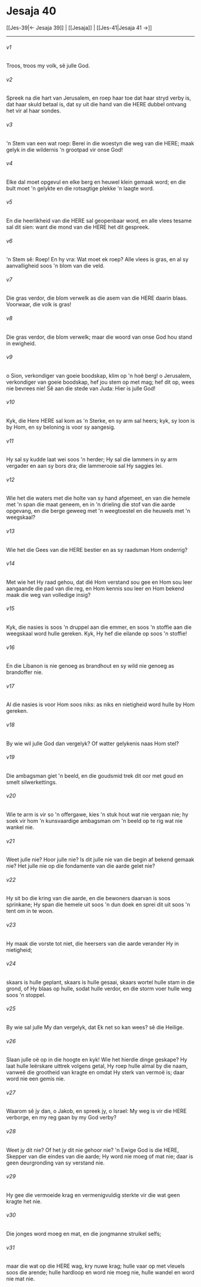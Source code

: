 # Jesaja 40

[[Jes-39|← Jesaja 39]] | [[Jesaja]] | [[Jes-41|Jesaja 41 →]]
***

###### v1
Troos, troos my volk, sê julle God. 
###### v2
Spreek na die hart van Jerusalem, en roep haar toe dat haar stryd verby is, dat haar skuld betaal is, dat sy uit die hand van die HERE dubbel ontvang het vir al haar sondes. 
###### v3
'n Stem van een wat roep: Berei in die woestyn die weg van die HERE; maak gelyk in die wildernis 'n grootpad vir onse God! 
###### v4
Elke dal moet opgevul en elke berg en heuwel klein gemaak word; en die bult moet 'n gelykte en die rotsagtige plekke 'n laagte word. 
###### v5
En die heerlikheid van die HERE sal geopenbaar word, en alle vlees tesame sal dit sien: want die mond van die HERE het dit gespreek. 
###### v6
'n Stem sê: Roep! En hy vra: Wat moet ek roep? Alle vlees is gras, en al sy aanvalligheid soos 'n blom van die veld. 
###### v7
Die gras verdor, die blom verwelk as die asem van die HERE daarin blaas. Voorwaar, die volk is gras! 
###### v8
Die gras verdor, die blom verwelk; maar die woord van onse God hou stand in ewigheid. 
###### v9
o Sion, verkondiger van goeie boodskap, klim op 'n hoë berg! o Jerusalem, verkondiger van goeie boodskap, hef jou stem op met mag; hef dit op, wees nie bevrees nie! Sê aan die stede van Juda: Hier is julle God! 
###### v10
Kyk, die Here HERE sal kom as 'n Sterke, en sy arm sal heers; kyk, sy loon is by Hom, en sy beloning is voor sy aangesig. 
###### v11
Hy sal sy kudde laat wei soos 'n herder; Hy sal die lammers in sy arm vergader en aan sy bors dra; die lammerooie sal Hy saggies lei. 
###### v12
Wie het die waters met die holte van sy hand afgemeet, en van die hemele met 'n span die maat geneem, en in 'n drieling die stof van die aarde opgevang, en die berge geweeg met 'n weegtoestel en die heuwels met 'n weegskaal? 
###### v13
Wie het die Gees van die HERE bestier en as sy raadsman Hom onderrig? 
###### v14
Met wie het Hy raad gehou, dat dié Hom verstand sou gee en Hom sou leer aangaande die pad van die reg, en Hom kennis sou leer en Hom bekend maak die weg van volledige insig? 
###### v15
Kyk, die nasies is soos 'n druppel aan die emmer, en soos 'n stoffie aan die weegskaal word hulle gereken. Kyk, Hy hef die eilande op soos 'n stoffie! 
###### v16
En die Líbanon is nie genoeg as brandhout en sy wild nie genoeg as brandoffer nie. 
###### v17
Al die nasies is voor Hom soos niks: as niks en nietigheid word hulle by Hom gereken. 
###### v18
By wie wil julle God dan vergelyk? Of watter gelykenis naas Hom stel? 
###### v19
Die ambagsman giet 'n beeld, en die goudsmid trek dit oor met goud en smelt silwerkettings. 
###### v20
Wie te arm is vir so 'n offergawe, kies 'n stuk hout wat nie vergaan nie; hy soek vir hom 'n kunsvaardige ambagsman om 'n beeld op te rig wat nie wankel nie. 
###### v21
Weet julle nie? Hoor julle nie? Is dit julle nie van die begin af bekend gemaak nie? Het julle nie op die fondamente van die aarde gelet nie? 
###### v22
Hy sit bo die kring van die aarde, en die bewoners daarvan is soos sprinkane; Hy span die hemele uit soos 'n dun doek en sprei dit uit soos 'n tent om in te woon. 
###### v23
Hy maak die vorste tot niet, die heersers van die aarde verander Hy in nietigheid; 
###### v24
skaars is hulle geplant, skaars is hulle gesaai, skaars wortel hulle stam in die grond, of Hy blaas op hulle, sodat hulle verdor, en die storm voer hulle weg soos 'n stoppel. 
###### v25
By wie sal julle My dan vergelyk, dat Ek net so kan wees? sê die Heilige. 
###### v26
Slaan julle oë op in die hoogte en kyk! Wie het hierdie dinge geskape? Hy laat hulle leërskare uittrek volgens getal, Hy roep hulle almal by die naam, vanweë die grootheid van kragte en omdat Hy sterk van vermoë is; daar word nie een gemis nie. 
###### v27
Waarom sê jy dan, o Jakob, en spreek jy, o Israel: My weg is vir die HERE verborge, en my reg gaan by my God verby? 
###### v28
Weet jy dit nie? Of het jy dit nie gehoor nie? 'n Ewige God is die HERE, Skepper van die eindes van die aarde; Hy word nie moeg of mat nie; daar is geen deurgronding van sy verstand nie. 
###### v29
Hy gee die vermoeide krag en vermenigvuldig sterkte vir die wat geen kragte het nie. 
###### v30
Die jonges word moeg en mat, en die jongmanne struikel selfs; 
###### v31
maar die wat op die HERE wag, kry nuwe krag; hulle vaar op met vleuels soos die arende; hulle hardloop en word nie moeg nie, hulle wandel en word nie mat nie. 
